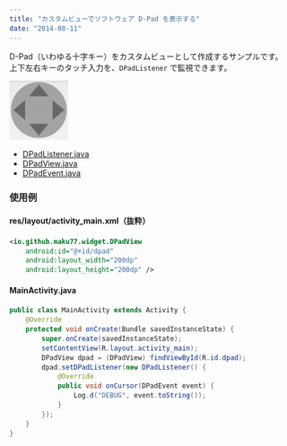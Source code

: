 ```yaml
---
title: "カスタムビューでソフトウェア D-Pad を表示する"
date: "2014-08-11"
---
```


D-Pad（いわゆる十字キー）をカスタムビューとして作成するサンプルです。
上下左右キーのタッチ入力を、`DPadListener` で監視できます。

![software-dpad.png](./software-dpad.png)


- [DPadListener.java](./DPadListener.java)
- [DPadView.java](./DPadView.java)
- [DPadEvent.java](./DPadEvent.java)

### 使用例

#### res/layout/activity_main.xml（抜粋）

~~~ xml
<io.github.maku77.widget.DPadView
    android:id="@+id/dpad"
    android:layout_width="200dp"
    android:layout_height="200dp" />
~~~

#### MainActivity.java

~~~ java
public class MainActivity extends Activity {
    @Override
    protected void onCreate(Bundle savedInstanceState) {
        super.onCreate(savedInstanceState);
        setContentView(R.layout.activity_main);
        DPadView dpad = (DPadView) findViewById(R.id.dpad);
        dpad.setDPadListener(new DPadListener() {
            @Override
            public void onCursor(DPadEvent event) {
                Log.d("DEBUG", event.toString());
            }
        });
    }
}
~~~

